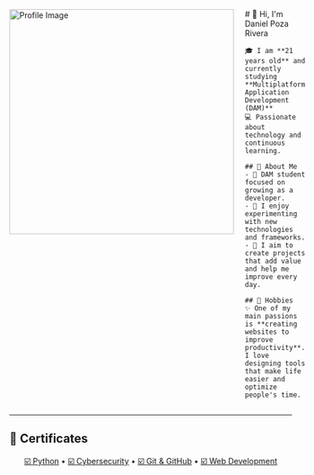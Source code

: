 <div style="display: flex; align-items: flex-start;">

  <!-- Imagen izquierda -->
  <div>
    <img src="github21.png.png" alt="Profile Image" width="400" style="border:0;"/>
  </div>

  <!-- Texto derecha -->
  <div style="margin-left: 20px;">
    # 👋 Hi, I'm Daniel Poza Rivera

    🎓 I am **21 years old** and currently studying **Multiplatform Application Development (DAM)**  
    💻 Passionate about technology and continuous learning.

    ## 🌱 About Me
    - 🔹 DAM student focused on growing as a developer.
    - 🔹 I enjoy experimenting with new technologies and frameworks.
    - 🔹 I aim to create projects that add value and help me improve every day.

    ## 🚀 Hobbies
    ✨ One of my main passions is **creating websites to improve productivity**.  
    I love designing tools that make life easier and optimize people's time.
  </div>

</div>

---

## 📜 Certificates

<p align="center">
  <a href="#">☑️ Python</a> • 
  <a href="#">☑️ Cybersecurity</a> • 
  <a href="#">☑️ Git & GitHub</a> • 
  <a href="#">☑️ Web Development</a>
</p>
